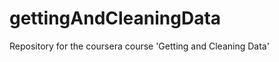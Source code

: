 gettingAndCleaningData
======================

Repository for the coursera course 'Getting and Cleaning Data'
